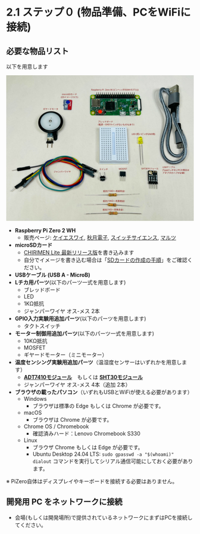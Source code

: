 # 2.1 ステップ０ (物品準備、PCをWiFiに接続)
## 必要な物品リスト

以下を用意します

![Parts Images](imgs/PartsList2.svg)

* **Raspberry Pi Zero 2 WH**
  * 販売ページ: [ケイエスワイ](https://raspberry-pi.ksyic.com/main/index/pdp.id/1097), [秋月電子](https://akizukidenshi.com/catalog/g/g129607/), [スイッチサイエンス](https://www.switch-science.com/products/9812), [マルツ](https://www.marutsu.co.jp/pc/i/2848088/)
* **microSDカード**
  * [CHIRIMEN Lite 最新リリース版](https://github.com/chirimen-oh/chirimen-lite/releases/latest)を書き込みます
  * 自分でイメージを書き込む場合は「[SDカードの作成の手順](https://tutorial.chirimen.org/raspi/sdcard)」をご確認ください。
* **USBケーブル (USB A - MicroB)**
* **Lチカ用パーツ**(以下のパーツ一式を用意します)
  * ブレッドボード
  * LED
  * 1KΩ抵抗
  * ジャンパーワイヤ オス-メス 2本
* **GPIO入力実験用追加パーツ**(以下のパーツを用意します)
  * タクトスイッチ
* **モーター制御用追加パーツ**(以下のパーツ一式を用意します)
  * 10KΩ抵抗
  * MOSFET
  * ギヤードモーター（ミニモーター）
* **温度センシング実験用追加パーツ**（温湿度センサーはいずれかを用意します）
  * [**ADT7410モジュール**](https://akizukidenshi.com/catalog/g/gM-06675/)　もしくは [**SHT30モジュール**](https://www.amazon.co.jp/dp/B083NHJSL9/)
  * ジャンパーワイヤ オス-メス 4本（追加 2本）
* **ブラウザの載ったパソコン**（いずれもUSBとWiFiが使える必要があります）
  * Windows
    * ブラウザは標準の Edge もしくは Chrome が必要です。
  * macOS
    * ブラウザは Chrome が必要です。
  * Chrome OS / Chromebook
    * 確認済みハード：Lenovo Chromebook S330
  * Linux
    * ブラウザ Chrome もしくは Edge が必要です。
    * Ubuntu Desktop 24.04 LTS: ```sudo gpasswd -a "$(whoami)" dialout``` コマンドを実行してシリアル通信可能にしておく必要があります。

※ PiZero自体はディスプレイやキーボードを接続する必要はありません。

## 開発用 PC をネットワークに接続
* 会場(もしくは開発場所)で提供されているネットワークにまずはPCを接続してください。
